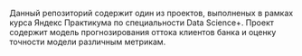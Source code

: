 Данный репозиторий содержит один из проектов, выполненых в рамках курса Яндекс Практикума по специальности Data Science+. Проект содержит модель прогнозирования оттока клиентов банка и оценку точности модели различным метрикам.
